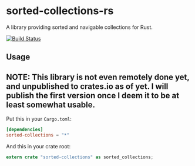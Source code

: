 sorted-collections-rs
=====================

A library providing sorted and navigable collections for Rust.

[![Build Status](https://travis-ci.org/csouth3/sorted-collections-rs.svg?branch=master)](https://travis-ci.org/csouth3/sorted-collections-rs)

## Usage
NOTE: This library is not even remotely done yet, and unpublished to crates.io as of yet.
I will publish the first version once I deem it to be at least somewhat usable.
---
Put this in your `Cargo.toml`:

```toml
[dependencies]
sorted-collections = "*"
```

And this in your crate root:

```rust
extern crate "sorted-collections" as sorted_collections;
```

